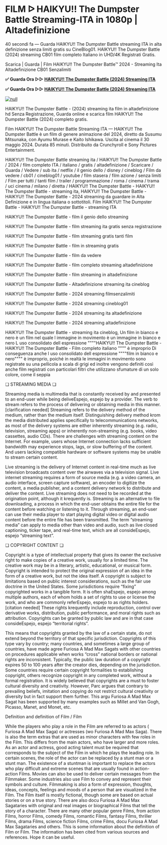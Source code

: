 # FILM ᐅ HAIKYU!! The Dumpster Battle Streaming-ITA in 1080p | Altadefinizione

40 secondi fa — Guarda HAIKYU!! The Dumpster Battle streaming ITA in alta definizione senza limiti gratis su CineBlog01. HAIKYU!! The Dumpster Battle (2024) streaming CB01 film completo Italiano in UHD/4K Registrati Gratis.

Scarica | Guarda | Film HAIKYU!! The Dumpster Battle™ 2024 - Streaming Ita Altadefinizione CB01 Senzalimiti

**✅ Guarda Ora ▷▷ [HAIKYU!! The Dumpster Battle (2024) Streaming ITA](https://t.co/g4UMnjbz7e)**

**✅ Guarda Ora ▷▷ [HAIKYU!! The Dumpster Battle (2024) Streaming ITA](https://t.co/g4UMnjbz7e)**

[![null](https://static.wixstatic.com/media/855a25_043b5abeb4ae4d35ac003198e7fe56ed~mv2.gif)](https://t.co/g4UMnjbz7e)

HAIKYU!! The Dumpster Battle - (2024) streaming ita film in altadefinizione hd Senza Registrazione, Guarda online e scarica film HAIKYU!! The Dumpster Battle (2024) completo gratis.

Film HAIKYU!! The Dumpster Battle Streaming ITA — HAIKYU!! The Dumpster Battle è un film di genere animazione del 2024, diretto da Susumu Mitsunaka, con Ayumu Murase e Kaito Ishikawa. Uscita al cinema il 30 maggio 2024. Durata 85 minuti. Distribuito da Crunchyroll e Sony Pictures Entertainment.

HAIKYU!! The Dumpster Battle streaming ita / HAIKYU!! The Dumpster Battle / 2024 / film completo ITA / italiano / gratis / altadefinizione / Scaricare / Guarda / Vedere / sub ita / netflix / il genio dello / disney / cineblog / Film da vedere / cb01 / cineblog01 / youtube / film stasera / film azione / senza limiti / Film per tutti / tanti film / trailer / programmazione / roma / cinema / trama / uci cinema / milano / diretta / HAIKYU!! The Dumpster Battle - HAIKYU!! The Dumpster Battle - streaming ita, HAIKYU!! The Dumpster Battle - HAIKYU!! The Dumpster Battle - 2024 streaming da guardare in Alta Definizione e in lingua italiana o sottotitoli. Film HAIKYU!! The Dumpster Battle - HAIKYU!! The Dumpster Battle - streaming ITA

HAIKYU!! The Dumpster Battle - film il genio dello streaming

HAIKYU!! The Dumpster Battle - film streaming ita gratis senza registrazione

HAIKYU!! The Dumpster Battle - film streaming gratis tanti film

HAIKYU!! The Dumpster Battle - film in streaming gratis

HAIKYU!! The Dumpster Battle - film da vedere

HAIKYU!! The Dumpster Battle - film completo streaming altadefinizione

HAIKYU!! The Dumpster Battle - film streaming in altadefinizione

HAIKYU!! The Dumpster Battle - Altadefinizione streaming ita cineblog

HAIKYU!! The Dumpster Battle - 2024 streaming filmsenzalimiti

HAIKYU!! The Dumpster Battle - 2024 streaming cineblog01

HAIKYU!! The Dumpster Battle - 2024 streaming ita altadefinizione

HAIKYU!! The Dumpster Battle - 2024 streaming altadefinizione

HAIKYU!! The Dumpster Battle - streaming ita cineblog, Un film in bianco e nero è un film nel quale l immagine in movimento è un immagine in bianco e nero L uso consolidato dell espressione """"HAIKYU!! The Dumpster Battle - HAIKYU!! The Dumpster Battle - Film completo italiano """" è improprio Di conseguenza anche l uso consolidato dell espressione """"film in bianco e nero"""" è improprio, poiché in realtà le immagini in movimento sono registrate su una pellicola a scala di grigi ed inoltre vengono definiti così anche film registrati con particolari filtri che utilizzano sfumature di un solo colore, come il seppia

❏ STREAMING MEDIA ❏

Streaming media is multimedia that is constantly received by and presented to an end-user while being deliveEspejo, espejo by a provider. The verb to stream refers to the process of delivering or obtaining media in this manner.[clarification needed] Streaming refers to the delivery method of the medium, rather than the medium itself. Distinguishing delivery method krom the media distributed applies specifically to telecommunications networks, as most of the delivery systems are either inherently streaming (e.g. radio, television, streaming apps) or inherently non-streaming (e.g. books, video cassettes, audio CDs). There are challenges with streaming content on the Internet. For example, users whose Internet connection lacks sufficient bandwidth may experience stops, lags, or slow buffering of the content. And users lacking compatible hardware or software systems may be unable to stream certain content.

Live streaming is the delivery of Internet content in real-time much as live television broadcasts content over the airwaves via a television signal. Live internet streaming requires a form of source media (e.g. a video camera, an audio interface, screen capture software), an encoder to digitize the content, a media publisher, and a content delivery network to distribute and deliver the content. Live streaming does not need to be recorded at the origination point, although it krequently is. Streaming is an alternative to file downloading, a process in which the end-user obtains the entire file for the content before watching or listening to it. Through streaming, an end-user can use their media player to start playing digital video or digital audio content before the entire file has been transmitted. The term “streaming media” can apply to media other than video and audio, such as live closed captioning, ticker tape, and real-time text, which are all consideEspejo, espejo “streaming text”.

❏ COPYRIGHT CONTENT ❏

Copyright is a type of intellectual property that gives its owner the exclusive right to make copies of a creative work, usually for a limited time. The creative work may be in a literary, artistic, educational, or musical form. Copyright is intended to protect the original expression of an idea in the form of a creative work, but not the idea itself. A copyright is subject to limitations based on public interest considerations, such as the fair use doctrine in the United States. Some jurisdictions require “fixing” copyrighted works in a tangible form. It is often shaEspejo, espejo among multiple authors, each of whom holds a set of rights to use or license the work, and who are commonly referEspejo, espejo to as rights holders.[citation needed] These rights krequently include reproduction, control over derivative works, distribution, public performance, and moral rights such as attribution. Copyrights can be granted by public law and are in that case consideEspejo, espejo “territorial rights”.

This means that copyrights granted by the law of a certain state, do not extend beyond the territory of that specific jurisdiction. Copyrights of this type vary by country; many countries, and sometimes a large group of countries, have made agree Furiosa A Mad Max Sagats with other countries on procedures applicable when works “cross” national borders or national rights are inconsistent. Typically, the public law duration of a copyright expires 50 to 100 years after the creator dies, depending on the jurisdiction. Some countries require certain copyright formalities to establishing copyright, others recognize copyright in any completed work, without a formal registration. It is widely believed that copyrights are a must to foster cultural diversity and creativity. However, Parc argues that contrary to prevailing beliefs, imitation and copying do not restrict cultural creativity or diversity but in fact support them further. This argu Furiosa A Mad Max Sagat has been supported by many examples such as Millet and Van Gogh, Picasso, Manet, and Monet, etc.

Definition and definition of Film / Film

While the players who play a role in the Film are referred to as actors ( Furiosa A Mad Max Saga) or actresses (wo Furiosa A Mad Max Saga). There is also the term extras that are used as minor characters with few roles in the Film. This differs from the main actors, who have larger and more roles. As an actor and actress, good acting talent must be required that corresponds to the subject of the Film in which he plays the leading role. In certain scenes, the role of the actor can be replaced by a stunt man or a stunt man. The existence of a stuntman is important to replace the actors who play difficult and extreme scenes that are usually found in action-action Films. Movies can also be used to deliver certain messages from the Filmmaker. Some industries also use Film to convey and represent their symbols and culture. Filmmaking is also a form of expression, thoughts, ideas, concepts, feelings and moods of a person that are visualized in the Film. The Film itself is mostly fictional, though some are based on actual stories or on a true story. There are also docu Furiosa A Mad Max Sagataries with original and real images or biographical Films that tell the story of a character. There are many other popular genre Films, from action Films, horror Films, comedy Films, romantic Films, fantasy Films, thriller Films, drama Films, science fiction Films, crime Films, docu Furiosa A Mad Max Sagataries and others. This is some information about the definition of Film or Film. The information has been cited from various sources and references. Hope it can be useful.
